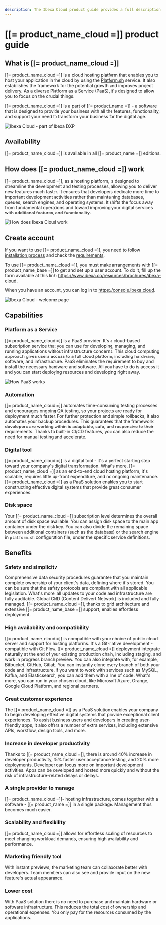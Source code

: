 ```yaml
---
description: The Ibexa Cloud product guide provides a full description of its features as well as the benefits it brings to the client.
---
```


# [[= product_name_cloud =]] product guide

## What is [[= product_name_cloud =]]

[[= product_name_cloud =]] is a cloud hosting platform that enables you to host your application in the cloud by using the [Platform.sh](https://platform.sh/) service.
It also establishes the framework for the potential growth and improves project delivery.
As a diverse Platform as a Service (PaaS), it's designed to allow you to focus on the crucial things.

[[= product_name_cloud =]] is a part of [[= product_name =]] - a software that is designed to provide your business with all the features, functionality, and support your need to transform your business for the digital age.

![Ibexa Cloud - part of Ibexa DXP](ibexa_cloud_dxp.png)

## Availability

[[= product_name_cloud =]] is available in all [[= product_name =]] editions.

## How does [[= product_name_cloud =]] work

[[= product_name_cloud =]], as a hosting platform, is designed to streamline the development and testing processes, allowing you to deliver new features much faster.
It ensures that developers dedicate more time to important development activities rather than maintaining databases, queues, search engines, and operating systems.
It shifts the focus away from fundamental operations and toward improving your digital services with additional features, and functionality.

![How does Ibexa Cloud work](ibexa_cloud.png)

## Create account

If you want to use [[= product_name_cloud =]], you need to follow [installation process](install_on_ibexa_cloud.md) and check the [requirements](requirements.md#ibexa-cloud-requirements-and-setup).

To use [[= product_name_cloud =]], you must make arrangements with [[= product_name_base =]] to get and set up a user account.
To do it, fill up the form available at this link: https://www.ibexa.co/resources/brochures/ibexa-cloud.

When you have an account, you can log in to https://console.ibexa.cloud.

![Ibexa Cloud - welcome page](ibexa_cloud_login.png)

## Capabilities

### Platform as a Service

[[= product_name_cloud =]] is a PaaS provider. It's a cloud-based subscription service that you can use for developing, managing, and running applications without infrastructure concerns.
This cloud computing approach gives users access to a full cloud platform, including hardware, software, and infrastructure.
PaaS eliminates the requirement to buy and install the necessary hardware and software. All you have to do is access it and you can start deploying resources and developing right away.

![How PaaS works](how_paas_works.png)

### Automation

[[= product_name_cloud =]] automates time-consuming testing processes and encourages ongoing QA testing, so your projects are ready for deployment much faster.
For further protection and simple rollbacks, it also automates your backup procedures.
This guarantees that the framework developers are working within is adaptable, safe, and responsive to their requirements.
Thanks to built-in CI/CD features, you can also reduce the need for manual testing and accelerate.

### Digital tool

[[= product_name_cloud =]] is a digital tool - it's a perfect starting step toward your company's digital transformation.
What's more, [[= product_name_cloud =]] as an end-to-end cloud hosting platform, it's scalable, requires little up-front expenditure, and no ongoing maintenance.
[[= product_name_cloud =]] as a PaaS solution enables you to start constructing effective digital systems that provide great consumer experiences.

### Disk space

Your [[= product_name_cloud =]] subscription level determines the overall amount of disk space available.
You can assign disk space to the main app container under the disk key.
You can also divide the remaining space between additional containers (such as the database) or the search engine in `platform.sh` configuration file, under the specific service definitions.

## Benefits

### Safety and simplicity

Comprehensive data security procedures guarantee that you maintain complete ownership of your client's data, defining where it's stored.
You can be sure that the safety protocols are compliant with all applicable legislation.
What's more, all updates to your code and infrastructure are fully auditable. Global CND (Content Delivert Network) is included and fully managed.
[[= product_name_cloud =]], thanks to grid architecture and extensive [[= product_name_base =]] support, enables effortless deployment.

### High availability and compatibility

[[= product_name_cloud =]] is compatible with your choice of public cloud server and support for hosting platforms.
It's a Git-native development - compatible with Git Flow. [[= product_name_cloud =]] deployment integrate naturally at the end of your existing production chain, including staging, and work in progress branch preview.
You can also integrate with, for example, Bitbucket, GitHub, Gitlab.
You can instantly clone every branch of both your code and infrastructure.
If you want to work with services such as MySQL, Kafka, and Elasticsearch, you can add them with a line of code.
What's more, you can run in your chosen cloud, like Microsoft Azure, Orange, Google Cloud Platform, and regional partners.

### Great customer experience

The [[= product_name_cloud =]] as a PaaS solution enables your company to begin developing effective digital systems that provide exceptional client experiences.
To assist business users and developers in creating user-friendly apps, it also offers a number of extra services, including extensive APIs, workflow, design tools, and more.

### Increase in developer productivity

Thanks to [[= product_name_cloud =]], there is around 40% increase in developer productivity, 15% faster user acceptance testing, and 20% more deployments.
Developer can focus more on important development activities.
Apps can be developed and hosted more quickly and without the risk of infrastructure-related delays or delays.

### A single provider to manage

[[= product_name_cloud =]]- hosting infrastructure, comes together with a software - [[= product_name =]] in a single package.
Management thus becomes much easier.

### Scalability and flexibility

[[= product_name_cloud =]] allows for effortless scaling of resources to meet changing workload demands, ensuring high availability and performance.

### Marketing friendly tool

With instant previews, the marketing team can collaborate better with developers.
Team members can also see and provide input on the new feature's actual appearance.

### Lower cost

With PaaS solution there is no need to purchase and maintain hardware or software infrastructure. This reduces the total cost of ownership and operational expenses.
You only pay for the resources consumed by the applications.